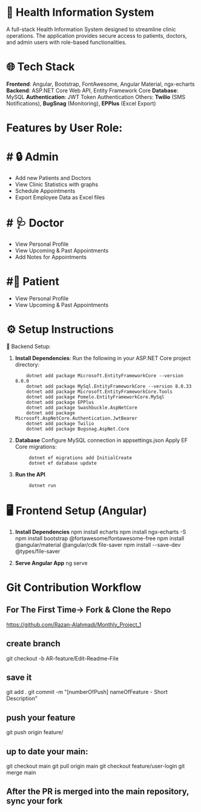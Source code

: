 # 🏥 Health Information System

   A full-stack Health Information System designed to streamline clinic operations. The application provides secure access to patients, doctors, and admin users with role-based functionalities.

# 🌐 Tech Stack

**Frontend**: Angular, Bootstrap, FontAwesome, Angular Material, ngx-echarts
**Backend**: ASP.NET Core Web API, Entity Framework Core
**Database**: MySQL
**Authentication**: JWT Token Authentication
Others: **Twilio** (SMS Notifications), **BugSnag** (Monitoring), **EPPlus** (Excel Export)

# Features by User Role:

# # 🔒 Admin
- Add new Patients and Doctors
- View Clinic Statistics with graphs
- Schedule Appointments
- Export Employee Data as Excel files

# # 🩺 Doctor
- View Personal Profile
- View Upcoming & Past Appointments
- Add Notes for Appointments

# #👤 Patient
- View Personal Profile
- View Upcoming & Past Appointments

# ⚙️ Setup Instructions
🔽 Backend Setup:

1. **Install Dependencies**:
   Run the following in your ASP.NET Core project directory:

           dotnet add package Microsoft.EntityFrameworkCore --version 8.0.0
           dotnet add package MySql.EntityFrameworkCore --version 8.0.33
           dotnet add package Microsoft.EntityFrameworkCore.Tools
           dotnet add package Pomelo.EntityFrameworkCore.MySql
           dotnet add package EPPlus
           dotnet add package Swashbuckle.AspNetCore
           dotnet add package Microsoft.AspNetCore.Authentication.JwtBearer
           dotnet add package Twilio
           dotnet add package Bugsnag.AspNet.Core

2. **Database**
   Configure MySQL connection in appsettings.json
   Apply EF Core migrations:

            dotnet ef migrations add InitialCreate
            dotnet ef database update

3. **Run the API**

            dotnet run

# 🖥️ Frontend Setup (Angular)

1. **Install Dependencies**
            npm install echarts
            npm install ngx-echarts -S
            npm install bootstrap @fortawesome/fontawesome-free
            npm install @angular/material @angular/cdk file-saver
            npm install --save-dev @types/file-saver

2. **Serve Angular App**
            ng serve


# Git Contribution Workflow

## For The First Time-> Fork & Clone the Repo

https://github.com/Razan-Alahmadi/Monthly_Project_1

## create branch
git checkout -b AR-feature/Edit-Readme-File

## save it
git add .
git commit -m "[numberOfPush] nameOfFeature - Short Description"

## push your feature
git push origin feature/<feature-name>

## up to date your main:
git checkout main
git pull origin main
git checkout feature/user-login
git merge main

## After the PR is merged into the main repository, sync your fork 

